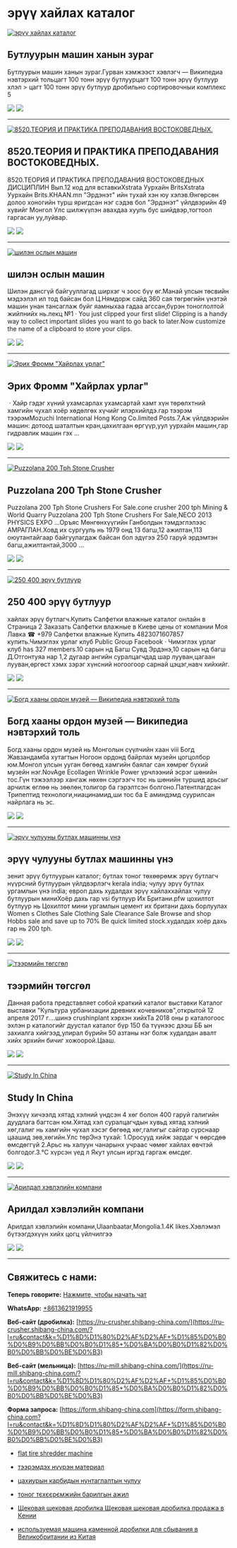 # эрүү хайлах каталог

<a href="https://swt.shibang-china.com/?l=ru&img&k=%D1%8D%D1%80%D2%AF%D2%AF+%D1%85%D0%B0%D0%B9%D0%BB%D0%B0%D1%85+%D0%BA%D0%B0%D1%82%D0%B0%D0%BB%D0%BE%D0%B3" target="_blank">![эрүү хайлах каталог](http://static.shibang-china.com/all-800x300/959.jpg)</a>

## Бутлуурын машин ханын зураг
Бутлуурын машин ханын зураг.Гурван хэмжээст хэвлэгч — Википедиа нэвтэрхий тольцагт 100 тонн эрүү бутлуурцагт 100 тонн эрүү бутлуур хлэл &gt; цагт 100 тонн эрүү бутлуур дробильно сортировочныи комплекс 5


<a href="https://whatsapp.shibangsoft.com/WhatsApp.php" target="_blank" title="WhatsApp">![](http://static.shibang-china.com/icon/whatsapp.png)</a> <a href="https://swt.shibang-china.com/?l=ru&icon&k=%D1%8D%D1%80%D2%AF%D2%AF+%D1%85%D0%B0%D0%B9%D0%BB%D0%B0%D1%85+%D0%BA%D0%B0%D1%82%D0%B0%D0%BB%D0%BE%D0%B3" target="_blank">![](http://static.shibang-china.com/icon/chat-ru.png)</a>

---

<a href="https://swt.shibang-china.com/?l=ru&img&k=%D1%8D%D1%80%D2%AF%D2%AF+%D1%85%D0%B0%D0%B9%D0%BB%D0%B0%D1%85+%D0%BA%D0%B0%D1%82%D0%B0%D0%BB%D0%BE%D0%B3" target="_blank">![8520.ТЕОРИЯ И ПРАКТИКА ПРЕПОДАВАНИЯ ВОСТОКОВЕДНЫХ.](http://static.shibang-china.com/all-800x300/82.jpg)</a>

## 8520.ТЕОРИЯ И ПРАКТИКА ПРЕПОДАВАНИЯ ВОСТОКОВЕДНЫХ.
8520.ТЕОРИЯ И ПРАКТИКА ПРЕПОДАВАНИЯ ВОСТОКОВЕДНЫХ ДИСЦИПЛИН Вып.12 код для вставкиXstrata Уурхайн BritsXstrata Уурхайн Brits.KHAAN.mn &quot;Эрдэнэт&quot; ийн тухай хэн юу хэлэв.Өнгөрсөн долоо хоногийн турш яригдсан нэг сэдэв бол &quot;Эрдэнэт&quot; үйлдвэрийн 49 хувийг Монгол Улс шилжүүлэн авахдаа хууль бус шийдвэр,тогтоол гаргасан уу,луйвар.


<a href="https://whatsapp.shibangsoft.com/WhatsApp.php" target="_blank" title="WhatsApp">![](http://static.shibang-china.com/icon/whatsapp.png)</a> <a href="https://swt.shibang-china.com/?l=ru&icon&k=%D1%8D%D1%80%D2%AF%D2%AF+%D1%85%D0%B0%D0%B9%D0%BB%D0%B0%D1%85+%D0%BA%D0%B0%D1%82%D0%B0%D0%BB%D0%BE%D0%B3" target="_blank">![](http://static.shibang-china.com/icon/chat-ru.png)</a>

---

<a href="https://swt.shibang-china.com/?l=ru&img&k=%D1%8D%D1%80%D2%AF%D2%AF+%D1%85%D0%B0%D0%B9%D0%BB%D0%B0%D1%85+%D0%BA%D0%B0%D1%82%D0%B0%D0%BB%D0%BE%D0%B3" target="_blank">![шилэн ослын машин](http://static.shibang-china.com/all-800x300/1058.jpg)</a>

## шилэн ослын машин
Шилэн дансгүй байгууллагад ширхэг ч зоос бүү өг.Манай улсын төсвийн мэдээлэл ил тод байсан бол Ц.Нямдорж сайд 360 сая төгрөгийн үнэтэй машин унан тансаглаж буйг яамныхаа гадаа агссан,бүрэн тоноглолтой жийпнийх нь.лекц №1&nbsp;&#0183;&#32;You just clipped your first slide! Clipping is a handy way to collect important slides you want to go back to later.Now customize the name of a clipboard to store your clips.


<a href="https://whatsapp.shibangsoft.com/WhatsApp.php" target="_blank" title="WhatsApp">![](http://static.shibang-china.com/icon/whatsapp.png)</a> <a href="https://swt.shibang-china.com/?l=ru&icon&k=%D1%8D%D1%80%D2%AF%D2%AF+%D1%85%D0%B0%D0%B9%D0%BB%D0%B0%D1%85+%D0%BA%D0%B0%D1%82%D0%B0%D0%BB%D0%BE%D0%B3" target="_blank">![](http://static.shibang-china.com/icon/chat-ru.png)</a>

---

<a href="https://swt.shibang-china.com/?l=ru&img&k=%D1%8D%D1%80%D2%AF%D2%AF+%D1%85%D0%B0%D0%B9%D0%BB%D0%B0%D1%85+%D0%BA%D0%B0%D1%82%D0%B0%D0%BB%D0%BE%D0%B3" target="_blank">![Эрих Фромм &quot;Хайрлах урлаг&quot;](http://static.shibang-china.com/all-800x300/1438.jpg)</a>

## Эрих Фромм &quot;Хайрлах урлаг&quot;
&nbsp;&#0183;&#32;Хайр гэдэг хүний ухамсарлах ухамсартай хамт хүн төрөлхтний хамгийн чухал хоёр хөдөлгөх хүчийг илэрхийлдэ.гар тээрэм тээрэмMozuchi International Hong Kong Co.limited Posts.7,Аж үйлдвэрийн машин: дотоод шаталтын кран,цахилгаан өргүүр,уул уурхайн машин,гар гидравлик машин гэх …


<a href="https://whatsapp.shibangsoft.com/WhatsApp.php" target="_blank" title="WhatsApp">![](http://static.shibang-china.com/icon/whatsapp.png)</a> <a href="https://swt.shibang-china.com/?l=ru&icon&k=%D1%8D%D1%80%D2%AF%D2%AF+%D1%85%D0%B0%D0%B9%D0%BB%D0%B0%D1%85+%D0%BA%D0%B0%D1%82%D0%B0%D0%BB%D0%BE%D0%B3" target="_blank">![](http://static.shibang-china.com/icon/chat-ru.png)</a>

---

<a href="https://swt.shibang-china.com/?l=ru&img&k=%D1%8D%D1%80%D2%AF%D2%AF+%D1%85%D0%B0%D0%B9%D0%BB%D0%B0%D1%85+%D0%BA%D0%B0%D1%82%D0%B0%D0%BB%D0%BE%D0%B3" target="_blank">![Puzzolana 200 Tph Stone Crusher](http://static.shibang-china.com/all-800x300/204.jpg)</a>

## Puzzolana 200 Tph Stone Crusher
Puzzolana 200 Tph Stone Crushers For Sale.cone crusher 200 tph Mining &amp; World Quarry Puzzolana 200 Tph Stone Crushers For Sale,NECO 2013 PHYSICS EXPO …Оръяс Мөнгөнхүүгийн Ганболдын тэмдэглэлээс АМРАГЛАН.Ховд их сургууль нь 1979 онд 13 багш,12 ажилтан,113 оюутантайгаар байгуулагдаж байсан бол эдүгээ 250 гаруй эрдэмтэн багш,ажилтантай,3000 …


<a href="https://whatsapp.shibangsoft.com/WhatsApp.php" target="_blank" title="WhatsApp">![](http://static.shibang-china.com/icon/whatsapp.png)</a> <a href="https://swt.shibang-china.com/?l=ru&icon&k=%D1%8D%D1%80%D2%AF%D2%AF+%D1%85%D0%B0%D0%B9%D0%BB%D0%B0%D1%85+%D0%BA%D0%B0%D1%82%D0%B0%D0%BB%D0%BE%D0%B3" target="_blank">![](http://static.shibang-china.com/icon/chat-ru.png)</a>

---

<a href="https://swt.shibang-china.com/?l=ru&img&k=%D1%8D%D1%80%D2%AF%D2%AF+%D1%85%D0%B0%D0%B9%D0%BB%D0%B0%D1%85+%D0%BA%D0%B0%D1%82%D0%B0%D0%BB%D0%BE%D0%B3" target="_blank">![250 400 эрүү бутлуур](http://static.shibang-china.com/all-800x300/1502.jpg)</a>

## 250 400 эрүү бутлуур
хайлах эрүү бутлагч.Купить Салфетки влажные каталог онлайн в Страница 2 Заказать Салфетки влажные в Киеве цены от компании Моя Лавка ☎ +979 Салфетки влажные Купить 4823071607857 купить.Чимэглэх урлаг клуб Public Group Facebook&nbsp;&#0183;&#32;Чимэглэх урлаг клуб has 327 members.10 сарын нд Багш Сувд Эрдэнэ,10 сарын нд багш Д.Отгонтуяа нар 1,2 дугаар ангийн суралцагчдад шар лууван,цагаан лууван,өргөст хэмх зэрэг хүнсний ногоогоор сарнай цэцэг,навч хийхийг.


<a href="https://whatsapp.shibangsoft.com/WhatsApp.php" target="_blank" title="WhatsApp">![](http://static.shibang-china.com/icon/whatsapp.png)</a> <a href="https://swt.shibang-china.com/?l=ru&icon&k=%D1%8D%D1%80%D2%AF%D2%AF+%D1%85%D0%B0%D0%B9%D0%BB%D0%B0%D1%85+%D0%BA%D0%B0%D1%82%D0%B0%D0%BB%D0%BE%D0%B3" target="_blank">![](http://static.shibang-china.com/icon/chat-ru.png)</a>

---

<a href="https://swt.shibang-china.com/?l=ru&img&k=%D1%8D%D1%80%D2%AF%D2%AF+%D1%85%D0%B0%D0%B9%D0%BB%D0%B0%D1%85+%D0%BA%D0%B0%D1%82%D0%B0%D0%BB%D0%BE%D0%B3" target="_blank">![Богд хааны ордон музей — Википедиа нэвтэрхий толь](http://static.shibang-china.com/all-800x300/859.jpg)</a>

## Богд хааны ордон музей — Википедиа нэвтэрхий толь
Богд хааны ордон музей нь Монголын сүүлчийн хаан viii Богд Жавзандамба хутагтын Ногоон ордонд байрлах музейн цогцолбор юм.Монгол улсын ууган бөгөөд хамгийн баялаг сан хөмрөг бүхий музейн нэг.NovAge Ecollagen Wrinkle Power үрчлээний эсрэг шөнийн тос.Гүн тэжээлээр хангаж нөхөн сэргээгч тос нь шөнийн туршид арьсыг арчилж өглөө нь зөөлөн,толигор ба гэрэлтсэн болгоно.Патентлагдсан Трипептид технологи,ниацинамид,ши тос ба Е аминдэмд суурилсан найрлага нь эс.


<a href="https://whatsapp.shibangsoft.com/WhatsApp.php" target="_blank" title="WhatsApp">![](http://static.shibang-china.com/icon/whatsapp.png)</a> <a href="https://swt.shibang-china.com/?l=ru&icon&k=%D1%8D%D1%80%D2%AF%D2%AF+%D1%85%D0%B0%D0%B9%D0%BB%D0%B0%D1%85+%D0%BA%D0%B0%D1%82%D0%B0%D0%BB%D0%BE%D0%B3" target="_blank">![](http://static.shibang-china.com/icon/chat-ru.png)</a>

---

<a href="https://swt.shibang-china.com/?l=ru&img&k=%D1%8D%D1%80%D2%AF%D2%AF+%D1%85%D0%B0%D0%B9%D0%BB%D0%B0%D1%85+%D0%BA%D0%B0%D1%82%D0%B0%D0%BB%D0%BE%D0%B3" target="_blank">![эрүү чулууны бутлах машинны үнэ](http://static.shibang-china.com/all-800x300/726.jpg)</a>

## эрүү чулууны бутлах машинны үнэ
зенит эрүү бутлуурын каталог; бутлах тоног төхөөрөмж эрүү бутлагч нүүрсний бутлуурын үйлдвэрлэгч kerala india; чулуу эрүү бутлах ургамлын үнэ india; европ дахь худалдах эрүү хайлаххайлах чулуу бутлуурын миниХоёр дахь гар vsi бутлуур Их Британи.pfw цохилтот бутлуур нь Цохилтот мини ургамлын цемент их британи дахь борлуулах Women s Clothes Sale Clothing Sale Clearance Sale Browse and shop Hobbs sale and save up to 70% Be quick limited stock.худалдах хоёр дахь гар нь 200 tph.


<a href="https://whatsapp.shibangsoft.com/WhatsApp.php" target="_blank" title="WhatsApp">![](http://static.shibang-china.com/icon/whatsapp.png)</a> <a href="https://swt.shibang-china.com/?l=ru&icon&k=%D1%8D%D1%80%D2%AF%D2%AF+%D1%85%D0%B0%D0%B9%D0%BB%D0%B0%D1%85+%D0%BA%D0%B0%D1%82%D0%B0%D0%BB%D0%BE%D0%B3" target="_blank">![](http://static.shibang-china.com/icon/chat-ru.png)</a>

---

<a href="https://swt.shibang-china.com/?l=ru&img&k=%D1%8D%D1%80%D2%AF%D2%AF+%D1%85%D0%B0%D0%B9%D0%BB%D0%B0%D1%85+%D0%BA%D0%B0%D1%82%D0%B0%D0%BB%D0%BE%D0%B3" target="_blank">![тээрмийн төгсгөл](http://static.shibang-china.com/all-800x300/770.jpg)</a>

## тээрмийн төгсгөл
Данная работа представляет собой краткий каталог выставки Каталог выставки &quot;Культура урбанизации древних кочевников&quot;,открытой 12 апреля 2017 г.…шинэ crushinplant хэрхэн хийхТа 2018 оны р каталогоос эхлэн р каталогийг дуустал каталог бүр 150 ба түүнээс дээш ББ ын захиалга хийгээд,улирал бүрийн 50 азтаны нэг болж худалдан авалт хийх эрхийн бичиг хожоорой.Цааш.


<a href="https://whatsapp.shibangsoft.com/WhatsApp.php" target="_blank" title="WhatsApp">![](http://static.shibang-china.com/icon/whatsapp.png)</a> <a href="https://swt.shibang-china.com/?l=ru&icon&k=%D1%8D%D1%80%D2%AF%D2%AF+%D1%85%D0%B0%D0%B9%D0%BB%D0%B0%D1%85+%D0%BA%D0%B0%D1%82%D0%B0%D0%BB%D0%BE%D0%B3" target="_blank">![](http://static.shibang-china.com/icon/chat-ru.png)</a>

---

<a href="https://swt.shibang-china.com/?l=ru&img&k=%D1%8D%D1%80%D2%AF%D2%AF+%D1%85%D0%B0%D0%B9%D0%BB%D0%B0%D1%85+%D0%BA%D0%B0%D1%82%D0%B0%D0%BB%D0%BE%D0%B3" target="_blank">![Study In China](http://static.shibang-china.com/all-800x300/1332.jpg)</a>

## Study In China
Энэхүү хичээлд хятад хэлний үндсэн 4 хөг болон 400 гаруй галигийн дуудлага багтсан юм.Хятад хэл суралцагчдын хувьд хятад хэлний хөг,галиг нь хамгийн чухал хэсэг бөгөөд хөг,галигыг сайтар сурснаар цаашид зөв,хөгийн.Улс төрЭнэ тухай: 1.Оросууд хийж зардаг ч өөрсдөө өмсдөггүй 2.Арьс нь халуун чанарынх учраас чөмөг хайлах өвчтэй болгодог.3.&#176;С хүрсэн үед л Якут улсын иргэд гаргаж өмсдөг.


<a href="https://whatsapp.shibangsoft.com/WhatsApp.php" target="_blank" title="WhatsApp">![](http://static.shibang-china.com/icon/whatsapp.png)</a> <a href="https://swt.shibang-china.com/?l=ru&icon&k=%D1%8D%D1%80%D2%AF%D2%AF+%D1%85%D0%B0%D0%B9%D0%BB%D0%B0%D1%85+%D0%BA%D0%B0%D1%82%D0%B0%D0%BB%D0%BE%D0%B3" target="_blank">![](http://static.shibang-china.com/icon/chat-ru.png)</a>

---

<a href="https://swt.shibang-china.com/?l=ru&img&k=%D1%8D%D1%80%D2%AF%D2%AF+%D1%85%D0%B0%D0%B9%D0%BB%D0%B0%D1%85+%D0%BA%D0%B0%D1%82%D0%B0%D0%BB%D0%BE%D0%B3" target="_blank">![Арилдал хэвлэлийн компани](http://static.shibang-china.com/all-800x300/268.jpg)</a>

## Арилдал хэвлэлийн компани
Арилдал хэвлэлийн компани,Ulaanbaatar,Mongolia.1.4K likes.Хэвлэмэл бүтээгдэхүүн хийх цогц үйлчилгээ

<a href="https://whatsapp.shibangsoft.com/WhatsApp.php" target="_blank" title="WhatsApp">![](http://static.shibang-china.com/icon/whatsapp.png)</a> <a href="https://swt.shibang-china.com/?l=ru&icon&k=%D1%8D%D1%80%D2%AF%D2%AF+%D1%85%D0%B0%D0%B9%D0%BB%D0%B0%D1%85+%D0%BA%D0%B0%D1%82%D0%B0%D0%BB%D0%BE%D0%B3" target="_blank">![](http://static.shibang-china.com/icon/chat-ru.png)</a>

---
## Свяжитесь с нами:

**Теперь говорите:** [Нажмите, чтобы начать чат](https://swt.shibang-china.com?l=ru&contact&k=%D1%8D%D1%80%D2%AF%D2%AF+%D1%85%D0%B0%D0%B9%D0%BB%D0%B0%D1%85+%D0%BA%D0%B0%D1%82%D0%B0%D0%BB%D0%BE%D0%B3)

**WhatsApp:**  [+8613621919955](https://whatsapp.shibangsoft.com/WhatsApp.php)

**Веб-сайт (дробилка):** [https://ru-crusher.shibang-china.com/](https://ru-crusher.shibang-china.com/?l=ru&contact&k=%D1%8D%D1%80%D2%AF%D2%AF+%D1%85%D0%B0%D0%B9%D0%BB%D0%B0%D1%85+%D0%BA%D0%B0%D1%82%D0%B0%D0%BB%D0%BE%D0%B3)

**Веб-сайт (мельница):** [https://ru-mill.shibang-china.com/](https://ru-mill.shibang-china.com/?l=ru&contact&k=%D1%8D%D1%80%D2%AF%D2%AF+%D1%85%D0%B0%D0%B9%D0%BB%D0%B0%D1%85+%D0%BA%D0%B0%D1%82%D0%B0%D0%BB%D0%BE%D0%B3)

**Форма запроса:** [https://form.shibang-china.com](https://form.shibang-china.com?l=ru&contact&k=%D1%8D%D1%80%D2%AF%D2%AF+%D1%85%D0%B0%D0%B9%D0%BB%D0%B0%D1%85+%D0%BA%D0%B0%D1%82%D0%B0%D0%BB%D0%BE%D0%B3)

* [flat tire shredder machine](../126/flat%20tire%20shredder%20machine.md)

* [тээрэмдэх нүүрэн материал](../127/%D1%82%D1%8D%D1%8D%D1%80%D1%8D%D0%BC%D0%B4%D1%8D%D1%85%20%D0%BD%D2%AF%D2%AF%D1%80%D1%8D%D0%BD%20%D0%BC%D0%B0%D1%82%D0%B5%D1%80%D0%B8%D0%B0%D0%BB.md)

* [цахиурын карбидын нунтаглалтын чулуу](../127/%D1%86%D0%B0%D1%85%D0%B8%D1%83%D1%80%D1%8B%D0%BD%20%D0%BA%D0%B0%D1%80%D0%B1%D0%B8%D0%B4%D1%8B%D0%BD%20%D0%BD%D1%83%D0%BD%D1%82%D0%B0%D0%B3%D0%BB%D0%B0%D0%BB%D1%82%D1%8B%D0%BD%20%D1%87%D1%83%D0%BB%D1%83%D1%83.md)

* [тоног тєхєєрємжийн барилгын ажил](../126/%D1%82%D0%BE%D0%BD%D0%BE%D0%B3%20%D1%82%D1%94%D1%85%D1%94%D1%94%D1%80%D1%94%D0%BC%D0%B6%D0%B8%D0%B9%D0%BD%20%D0%B1%D0%B0%D1%80%D0%B8%D0%BB%D0%B3%D1%8B%D0%BD%20%D0%B0%D0%B6%D0%B8%D0%BB.md)

* [Щековая щековая дробилка Щековая щековая дробилка продажа в Кении](../126/%D0%A9%D0%B5%D0%BA%D0%BE%D0%B2%D0%B0%D1%8F%20%D1%89%D0%B5%D0%BA%D0%BE%D0%B2%D0%B0%D1%8F%20%D0%B4%D1%80%D0%BE%D0%B1%D0%B8%D0%BB%D0%BA%D0%B0%20%D0%A9%D0%B5%D0%BA%D0%BE%D0%B2%D0%B0%D1%8F%20%D1%89%D0%B5%D0%BA%D0%BE%D0%B2%D0%B0%D1%8F%20%D0%B4%D1%80%D0%BE%D0%B1%D0%B8%D0%BB%D0%BA%D0%B0%20%D0%BF%D1%80%D0%BE%D0%B4%D0%B0%D0%B6%D0%B0%20%D0%B2%20%D0%9A%D0%B5%D0%BD%D0%B8%D0%B8.md)

* [используемая машина каменной дробилки для сбывания в Великобритании из Китая](../126/%D0%B8%D1%81%D0%BF%D0%BE%D0%BB%D1%8C%D0%B7%D1%83%D0%B5%D0%BC%D0%B0%D1%8F%20%D0%BC%D0%B0%D1%88%D0%B8%D0%BD%D0%B0%20%D0%BA%D0%B0%D0%BC%D0%B5%D0%BD%D0%BD%D0%BE%D0%B9%20%D0%B4%D1%80%D0%BE%D0%B1%D0%B8%D0%BB%D0%BA%D0%B8%20%D0%B4%D0%BB%D1%8F%20%D1%81%D0%B1%D1%8B%D0%B2%D0%B0%D0%BD%D0%B8%D1%8F%20%D0%B2%20%D0%92%D0%B5%D0%BB%D0%B8%D0%BA%D0%BE%D0%B1%D1%80%D0%B8%D1%82%D0%B0%D0%BD%D0%B8%D0%B8%20%D0%B8%D0%B7%20%D0%9A%D0%B8%D1%82%D0%B0%D1%8F.md)